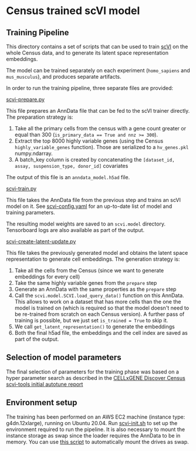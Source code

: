 # Census trained scVI model

## Training Pipeline

This directory contains a set of scripts that can be used to train [scVI](https://docs.scvi-tools.org/en/stable/api/reference/scvi.model.SCVI.html) on the whole Census data, and to generate its latent space representation embeddings.

The model can be trained separately on each experiment (`homo_sapiens` and `mus_musculus`), and produces separate artifacts.

In order to run the training pipeline, three separate files are provided:

[scvi-prepare.py](scvi-prepare.py)

This file prepares an AnnData file that can be fed to the scVI trainer directly. The preparation strategy is:

1. Take all the primary cells from the census with a gene count greater or equal than 300 (`is_primary_data == True and nnz >= 300`).
1. Extract the top 8000 highly variable genes (using the Census `highly_variable_genes` function). Those are serialized to a `hv_genes.pkl` numpy.ndarray.
1. A batch_key column is created by concatenating the `[dataset_id, assay, suspension_type, donor_id]` covariates

The output of this file is an `anndata_model.h5ad` file.

[scvi-train.py](scvi-train.py)

This file takes the AnnData file from the previous step and trains an scVI model on it. See [scvi-config.yaml](scvi.config.yaml) for an up-to-date list of model and training parameters.

The resulting model weights are saved to an `scvi.model` directory. Tensorboard logs are also available as part of the output.

[scvi-create-latent-update.py](scvi-create-latent-update.py)

This file takes the previously generated model and obtains the latent space representation to generate cell embeddings. The generation strategy is:

1. Take all the cells from the Census (since we want to generate embeddings for every cell)
1. Take the same highly variable genes from the `prepare` step
1. Generate an AnnData with the same properties as the `prepare` step
1. Call the `scvi.model.SCVI.load_query_data()` function on this AnnData. This allows to work on a dataset that has more cells than the one the model is trained on (which is required so that the model doesn't need to be re-trained from scratch on each Census version). A further pass of training is possible, but we just set `is_trained = True` to skip it.
1. We call `get_latent_representation()` to generate the embeddings
1. Both the final h5ad file, the embeddings and the cell index are saved as part of the output.

## Selection of model parameters

The final selection of parameters for the training phase was based on a hyper parameter search as described in the [CELLxGENE Discover Census scvi-tools initial autotune report](https://github.com/YosefLab/census-scvi/blob/main/experiments/autotune/notebooks/2023_09_autotune_report.ipynb)

## Environment setup

The training has been performed on an AWS EC2 machine (instance type: g4dn.12xlarge), running on Ubuntu 20.04. Run [scvi-init.sh](scvi-init.sh) to set up the environment required to run the pipeline. It is also necessary to mount the instance storage as swap since the loader requires the AnnData to be in memory. You can use [this script](https://github.com/chanzuckerberg/cellxgene-census/blob/main/tools/scripts/aws/swapon_instance_storage.sh) to automatically mount the drives as swap.
